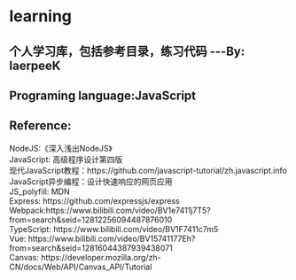 <h1>learning</h1>
<h2>个人学习库，包括参考目录，练习代码 ---By: laerpeeK</h2>
<h2>Programing language:JavaScript</h2>
<h2>Reference:</h2>
  NodeJS:《深入浅出NodeJS》<br/>
  JavaScript:
        高级程序设计第四版<br/>
        现代JavaScript教程：https://github.com/javascript-tutorial/zh.javascript.info<br/>
  JavaScript异步编程：设计快速响应的网页应用<br/>
  JS_polyfill: MDN<br/>
  Express: https://github.com/expressjs/express<br/>
  Webpack:https://www.bilibili.com/video/BV1e7411j7T5?from=search&seid=12812256094487876010<br/>
  TypeScript: https://www.bilibili.com/video/BV1F7411c7m5<br/>
  Vue: https://www.bilibili.com/video/BV15741177Eh?from=search&seid=12816044387939438071<br/>
  Canvas: https://developer.mozilla.org/zh-CN/docs/Web/API/Canvas_API/Tutorial<br/>
